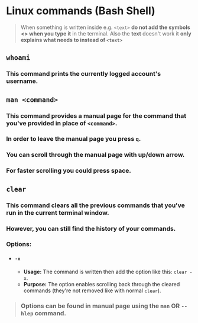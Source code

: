 # Linux commands (Bash Shell)

>  When something is written inside e.g. `<text>` **do not add the symbols <> when you type it** in the terminal. 
> Also the **text** doesn't work it **only explains what needs to instead of `<text>`**

## `whoami`

### This command prints the currently logged account's username.

## `man <command>`

### This command provides a manual page for the command that you've provided in place of `<command>`.

### In order to leave the manual page you press `q`.

### You can scroll through the manual page with up/down arrow.

### For faster scrolling you could press space.

## `clear`

### This command clears all the previous commands that you've run in the current terminal window.

### However, you can still find the history of your commands.

### Options:

- #### `-x`
  - **Usage:** The command is written then add the option like this: `clear -x`.
  - **Purpose:** The option enables scrolling back through the cleared commands
    (they're not removed like with normal `clear`).

> ### Options can be found in manual page using the `man` OR `--hlep` command.
  
